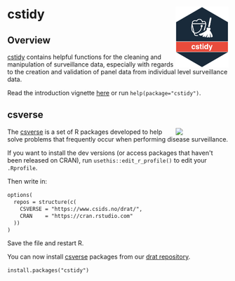 # cstidy <a href="https://www.csids.no/cstidy/"><img src="man/figures/logo.png" align="right" width="120" /></a>

## Overview 

[cstidy](https://www.csids.no/cstidy/) contains helpful functions for the cleaning and manipulation of surveillance data, especially with regards to the creation and validation of panel data from individual level surveillance data.

Read the introduction vignette [here](https://www.csids.no/cstidy/articles/cstidy.html) or run `help(package="cstidy")`.

## csverse

<a href="https://www.csids.no/packages.html"><img src="https://www.csids.no/packages/csverse.png" align="right" width="120" /></a>

The [csverse](https://www.csids.no/packages.html) is a set of R packages developed to help solve problems that frequently occur when performing disease surveillance.

If you want to install the dev versions (or access packages that haven't been released on CRAN), run `usethis::edit_r_profile()` to edit your `.Rprofile`. 

Then write in:

```
options(
  repos = structure(c(
    CSVERSE = "https://www.csids.no/drat/",
    CRAN    = "https://cran.rstudio.com"
  ))
)
```

Save the file and restart R.

You can now install [csverse](https://www.csids.no/packages.html) packages from our [drat repository](https://www.csids.no/drat/).

```
install.packages("cstidy")
```

